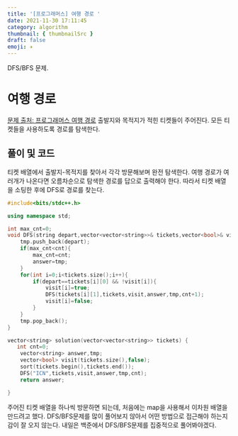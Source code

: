 ```yaml
---
title: '[프로그래머스] 여행 경로 '
date: 2021-11-30 17:11:45
category: algorithm
thumbnail: { thumbnailSrc }
draft: false
emoji: ✈️
---
```


DFS/BFS 문제.

# 여행 경로

[문제 출처: 프로그래머스 여행 경로](<[https://programmers.co.kr/learn/courses/30/lessons/43164](https://programmers.co.kr/learn/courses/30/lessons/43164)>)
출발지와 목적지가 적힌 티켓들이 주어진다. 모든 티켓들을 사용하도록 경로를 탐색한다.

## 풀이 및 코드

티켓 배열에서 출발지-목적지를 찾아서 각각 방문해보며 완전 탐색한다.
여행 경로가 여러개가 나온다면 오름차순으로 탐색한 경로를 답으로 출력해야 한다.
따라서 티켓 배열을 소팅한 후에 DFS로 경로를 찾는다.

```cpp
#include<bits/stdc++.h>

using namespace std;

int max_cnt=0;
void DFS(string depart,vector<vector<string>>& tickets,vector<bool>& visit,vector<string>& answer,vector<string>& tmp, int cnt){
    tmp.push_back(depart);
    if(max_cnt<cnt){
        max_cnt=cnt;
        answer=tmp;
    }
    for(int i=0;i<tickets.size();i++){
        if(depart==tickets[i][0] && !visit[i]){
            visit[i]=true;
            DFS(tickets[i][1],tickets,visit,answer,tmp,cnt+1);
            visit[i]=false;
        }
    }
    tmp.pop_back();
}

vector<string> solution(vector<vector<string>> tickets) {
   int cnt=0;
    vector<string> answer,tmp;
    vector<bool> visit(tickets.size(),false);
    sort(tickets.begin(),tickets.end());
    DFS("ICN",tickets,visit,answer,tmp,cnt);
    return answer;

}
```

주어진 티켓 배열을 하나씩 방문하면 되는데, 처음에는 map을 사용해서 이차원 배열을 만드려고 했다.
DFS/BFS문제를 많이 풀어보지 않아서 어떤 방법으로 접근해야 하는지 감이 잘 오지 않는다.
내일은 백준에서 DFS/BFS문제를 집중적으로 풀어봐야겠다.
